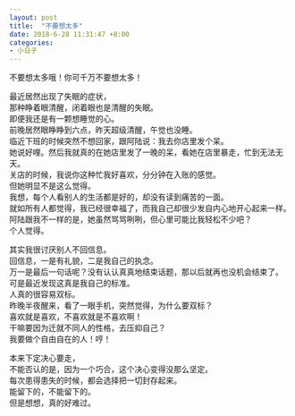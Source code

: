 ```yaml
---
layout: post
title:  "不要想太多"
date: 2018-6-28 11:31:47 +8:00 
categories: 
- 小日子
---
```


不要想太多哦！你可千万不要想太多！   

最近居然出现了失眠的症状，  
那种睁着眼清醒，闭着眼也是清醒的失眠。  
即便我还是有一颗想睡觉的心。  
前晚居然眼睁睁到六点，昨天超级清醒，午觉也没睡。  
临近下班的时候突然不想回家，跟阿陆说：我去你店里发个呆。  
她说好哩。然后我就真的在她店里发了一晚的呆，看她在店里暴走，忙到无法无天。  
关店的时候，我说你这种忙我好喜欢，分分钟在入账的感觉。  
但她明显不是这么觉得。  
我想，每个人看别人的生活都是好的，却没有读到痛苦的一面。  
就如所有人都觉得，我已经很幸福了，而我自己却很少发自内心地开心起来一样。  
阿陆跟我不一样的是，她虽然骂骂咧咧，但心里可能比我轻松不少吧？  
个人觉得。  

其实我很讨厌别人不回信息。  
回信息，一是有礼貌，二是我自己的执念。  
万一是最后一句话呢？没有认认真真地结束话题，那以后就再也没机会结束了。  
可是最近发现这真是我自己的标准。  
人真的很容易双标。  
昨晚半夜醒来，看了一眼手机，突然觉得，为什么要双标？  
喜欢就是喜欢，不喜欢就是不喜欢啊！  
干嘛要因为迁就不同人的性格，去压抑自己？  
我要做个自由自在的人！哼！  

本来下定决心要走，  
不能否认的是，因为一个巧合，这个决心变得没那么坚定。  
每次患得患失的时候，都会选择把一切封存起来。  
能留下的，不能留下的。  
但是想想，真的好难过。  